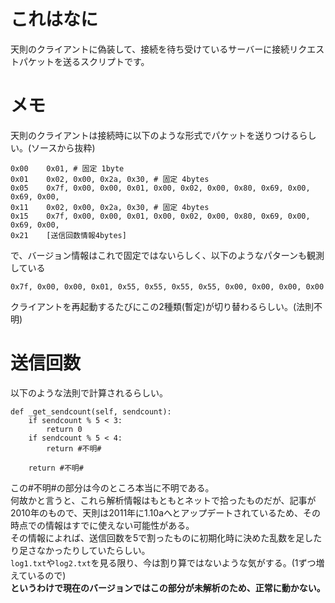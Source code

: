 # これはなに
天則のクライアントに偽装して、接続を待ち受けているサーバーに接続リクエストパケットを送るスクリプトです。
# メモ
天則のクライアントは接続時に以下のような形式でパケットを送りつけるらしい。(ソースから抜粋)
```
0x00    0x01, # 固定 1byte
0x01    0x02, 0x00, 0x2a, 0x30, # 固定 4bytes
0x05    0x7f, 0x00, 0x00, 0x01, 0x00, 0x02, 0x00, 0x80, 0x69, 0x00, 0x69, 0x00,
0x11    0x02, 0x00, 0x2a, 0x30, # 固定 4bytes
0x15    0x7f, 0x00, 0x00, 0x01, 0x00, 0x02, 0x00, 0x80, 0x69, 0x00, 0x69, 0x00,
0x21    [送信回数情報4bytes]
```

で、バージョン情報はこれで固定ではないらしく、以下のようなパターンも観測している
```
0x7f, 0x00, 0x00, 0x01, 0x55, 0x55, 0x55, 0x55, 0x00, 0x00, 0x00, 0x00
```
クライアントを再起動するたびにこの2種類(暫定)が切り替わるらしい。(法則不明)

# 送信回数
以下のような法則で計算されるらしい。

```
def _get_sendcount(self, sendcount):
    if sendcount % 5 < 3:
        return 0
    if sendcount % 5 < 4:
        return #不明#

    return #不明#
```
この#不明#の部分は今のところ本当に不明である。  
何故かと言うと、これら解析情報はもともとネットで拾ったものだが、記事が2010年のもので、天則は2011年に1.10aへとアップデートされているため、その時点での情報はすでに使えない可能性がある。  
その情報によれば、送信回数を5で割ったものに初期化時に決めた乱数を足したり足さなかったりしていたらしい。  
`log1.txt`や`log2.txt`を見る限り、今は割り算ではないような気がする。(1ずつ増えているので)  
**というわけで現在のバージョンではこの部分が未解析のため、正常に動かない。**